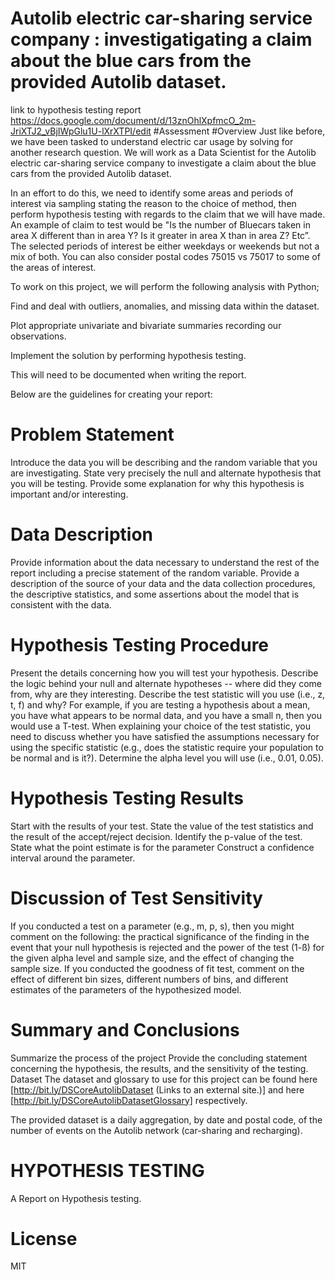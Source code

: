 # Autolib electric car-sharing service company : investigatigating a claim about the blue cars from the provided Autolib dataset.
link to hypothesis testing report https://docs.google.com/document/d/13znOhlXpfmcO_2m-JriXTJ2_vBjIWpGlu1U-lXrXTPI/edit
#Assessment
#Overview
Just like before, we have been tasked to understand electric car usage by solving for another research question. We will work as a Data Scientist for the Autolib electric car-sharing service company to investigate a claim about the blue cars from the provided Autolib dataset.

In an effort to do this, we need to identify some areas and periods of interest via sampling stating the reason to the choice of method, then perform hypothesis testing with regards to the claim that we will have made. An example of claim to test would be "Is the number of Bluecars taken in area X different than in area Y? Is it greater in area X than in area Z? Etc”. The selected periods of interest be either weekdays or weekends but not a mix of both. You can also consider postal codes 75015 vs 75017 to some of the areas of interest.

To work on this project, we will perform the following analysis with Python;

Find and deal with outliers, anomalies, and missing data within the dataset.

Plot appropriate univariate and bivariate summaries recording our observations.

Implement the solution by performing hypothesis testing.

This will need to be documented when writing the report.

Below are the guidelines for creating your report:

# Problem Statement
Introduce the data you will be describing and the random variable that you are investigating. State very precisely the null and alternate hypothesis that you will be testing. Provide some explanation for why this hypothesis is important and/or interesting.

# Data Description
Provide information about the data necessary to understand the rest of the report including a precise statement of the random variable. Provide a description of the source of your data and the data collection procedures, the descriptive statistics, and some assertions about the model that is consistent with the data.

# Hypothesis Testing Procedure
Present the details concerning how you will test your hypothesis. Describe the logic behind your null and alternate hypotheses -- where did they come from, why are they interesting. Describe the test statistic will you use (i.e., z, t, f) and why? For example, if you are testing a hypothesis about a mean, you have what appears to be normal data, and you have a small n, then you would use a T-test. When explaining your choice of the test statistic, you need to discuss whether you have satisfied the assumptions necessary for using the specific statistic (e.g., does the statistic require your population to be normal and is it?). Determine the alpha level you will use (i.e., 0.01, 0.05).

# Hypothesis Testing Results
Start with the results of your test. State the value of the test statistics and the result of the accept/reject decision. Identify the p-value of the test. State what the point estimate is for the parameter Construct a confidence interval around the parameter.
  
# Discussion of Test Sensitivity
If you conducted a test on a parameter (e.g., m, p, s), then you might comment on the following: the practical significance of the finding in the event that your null hypothesis is rejected and the power of the test (1-ß) for the given alpha level and sample size, and the effect of changing the sample size. If you conducted the goodness of fit test, comment on the effect of different bin sizes, different numbers of bins, and different estimates of the parameters of the hypothesized model.

# Summary and Conclusions
Summarize the process of the project Provide the concluding statement concerning the hypothesis, the results, and the sensitivity of the testing. Dataset The dataset and glossary to use for this project can be found here [http://bit.ly/DSCoreAutolibDataset (Links to an external site.)] and here [http://bit.ly/DSCoreAutolibDatasetGlossary] respectively.

The provided dataset is a daily aggregation, by date and postal code, of the number of events on the Autolib network (car-sharing and recharging).

# HYPOTHESIS TESTING
A Report on Hypothesis testing.

# License
MIT
